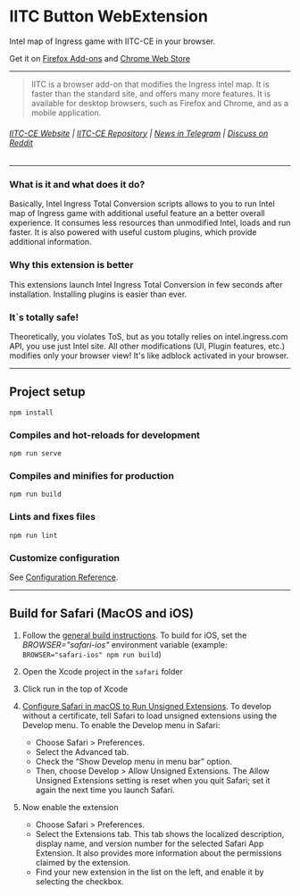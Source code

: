 IITC Button WebExtension
========================

Intel map of Ingress game with IITC-CE in your browser.

Get it on [Firefox Add-ons](https://addons.mozilla.org/firefox/addon/iitc-button) and [Chrome Web Store](https://chrome.google.com/webstore/detail/iitc-button/febaefghpimpenpigafpolgljcfkeakn)

---

> IITC is a browser add-on that modifies the Ingress intel map. It is faster than the standard site, and offers many more features. It is available for desktop browsers, such as Firefox and Chrome, and as a mobile application.

###### [IITC-CE Website](https://iitc.app/) | [IITC-CE Repository](https://github.com/IITC-CE/ingress-intel-total-conversion) | [News in Telegram](https://teleg.run/iitc_news) | [Discuss on Reddit](https://www.reddit.com/r/IITC/)

---

### What is it and what does it do?

Basically, Intel Ingress Total Conversion scripts allows to you to run Intel map of Ingress game with additional useful feature an a better overall experience. It consumes less resources than unmodified Intel, loads and run faster. It is also powered with useful custom plugins, which provide additional information.

### Why this extension is better

This extensions launch Intel Ingress Total Conversion in few seconds after installation. Installing plugins is easier than ever.

### It`s totally safe!

Theoretically, you violates ToS, but as you totally relies on intel.ingress.com API, you use just Intel site. All other modifications (UI, Plugin features, etc.) modifies only your browser view! It's like adblock activated in your browser.

---

## Project setup
```
npm install
```

### Compiles and hot-reloads for development
```
npm run serve
```

### Compiles and minifies for production
```
npm run build
```

### Lints and fixes files
```
npm run lint
```

### Customize configuration
See [Configuration Reference](https://cli.vuejs.org/config/).

---

## Build for Safari (MacOS and iOS)

1. Follow the [general build instructions](#project-setup).
To build for iOS, set the _BROWSER="safari-ios"_ environment variable (example: `BROWSER="safari-ios" npm run build`)

2. Open the Xcode project in the `safari` folder

3. Click run in the top of Xcode

4. [Configure Safari in macOS to Run Unsigned Extensions](https://developer.apple.com/documentation/safariservices/safari_web_extensions/running_your_safari_web_extension#see-also).
To develop without a certificate, tell Safari to load unsigned extensions using the Develop menu. To enable the Develop menu in Safari:
   * Choose Safari > Preferences.
   * Select the Advanced tab.
   * Check the “Show Develop menu in menu bar” option.
   * Then, choose Develop > Allow Unsigned Extensions. The Allow Unsigned Extensions setting is reset when you quit Safari; set it again the next time you launch Safari.

5. Now enable the extension
   * Choose Safari > Preferences.
   * Select the Extensions tab. This tab shows the localized description, display name, and version number for the selected Safari App Extension. It also provides more information about the permissions claimed by the extension.
   * Find your new extension in the list on the left, and enable it by selecting the checkbox.


